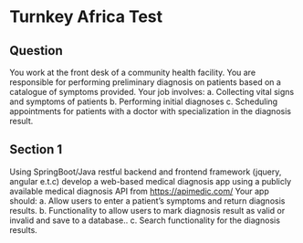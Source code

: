 # Turnkey Africa Test
## Question
You work at the front desk of a community health facility. You are responsible for performing
preliminary diagnosis on patients based on a catalogue of symptoms provided. Your job involves:
a. Collecting vital signs and symptoms of patients
b. Performing initial diagnoses
c. Scheduling appointments for patients with a doctor with specialization in the diagnosis
result.
## Section 1
Using SpringBoot/Java restful backend and frontend framework (jquery, angular e.t.c) develop a
web-based medical diagnosis app using a publicly available medical diagnosis API from
https://apimedic.com/ Your app should:
a. Allow users to enter a patient’s symptoms and return diagnosis results.
b. Functionality to allow users to mark diagnosis result as valid or invalid and save to a
database..
c. Search functionality for the diagnosis results.
